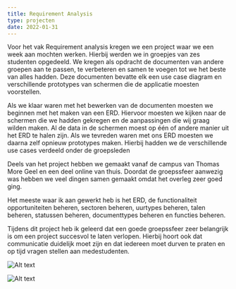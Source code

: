 ```yaml
---
title: Requirement Analysis
type: projecten
date: 2022-01-31
---
```


Voor het vak Requirement analysis kregen we een project waar we een week aan mochten werken. Hierbij werden we in groepjes van zes studenten opgedeeld. We kregen als opdracht de documenten van andere groepen aan te passen, te verbeteren en samen te voegen tot we het beste van alles hadden. Deze documenten bevatte elk een use case diagram en verschillende prototypes van schermen die de applicatie moesten voorstellen.

Als we klaar waren met het bewerken van de documenten moesten we beginnen met het maken van een ERD. Hiervoor moesten we kijken naar de schermen die we hadden gekregen en de aanpassingen die wij graag wilden maken. Al de data in de schermen moest op één of andere manier uit het ERD te halen zijn. Als we tevreden waren met ons ERD moesten we daarna zelf opnieuw prototypes maken. Hierbij hadden we de verschillende use cases verdeeld onder de groepsleden

Deels van het project hebben we gemaakt vanaf de campus van Thomas More Geel en een deel online van thuis. Doordat de groepssfeer aanwezig was hebben we veel dingen samen gemaakt omdat het overleg zeer goed ging.

Het meeste waar ik aan gewerkt heb is het ERD, de functionaliteit opportuniteiten beheren, sectoren beheren, uurtypes beheren, talen beheren, statussen beheren, documenttypes beheren en functies beheren.

Tijdens dit project heb ik geleerd dat een goede groepssfeer zeer belangrijk is om een project succesvol te laten verlopen. Hierbij hoort ook dat communicatie duidelijk moet zijn en dat iedereen moet durven te praten en op tijd vragen stellen aan medestudenten.


![Alt text](/images/requirement-analysis-2.png)

![Alt text](/images/requirement-analysis-1.png)

